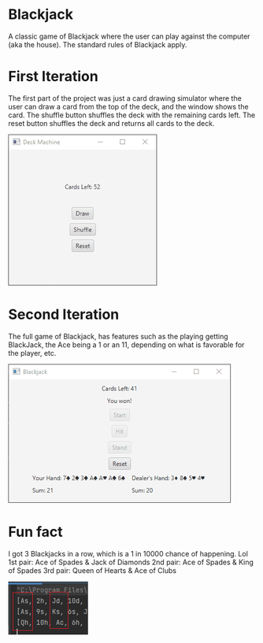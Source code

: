 # Blackjack
A classic game of Blackjack where the user can play against the computer (aka the house).
The standard rules of Blackjack apply.

# First Iteration
The first part of the project was just a card drawing simulator where the user can draw
a card from the top of the deck, and the window shows the card. The shuffle button shuffles the deck
with the remaining cards left. The reset button shuffles the deck and returns all cards to the deck.

![alt text](assets/DeckDemo.gif)

# Second Iteration
The full game of Blackjack, has features such as the playing getting BlackJack, the Ace being a 1 or
an 11, depending on what is favorable for the player, etc.

![alt text](assets/blackjack3.gif)

# Fun fact
I got 3 Blackjacks in a row, which is a 1 in 10000 chance of happening. Lol
1st pair: Ace of Spades & Jack of Diamonds
2nd pair: Ace of Spades & King of Spades
3rd pair: Queen of Hearts & Ace of Clubs

![alt text](assets/3_blackjack_1_10000.png)
